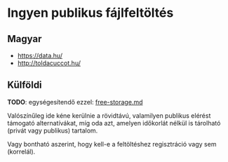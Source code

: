 # Ingyen publikus fájlfeltöltés

## Magyar

* https://data.hu/
* http://toldacuccot.hu/

## Külföldi

**TODO**: egységesítendő ezzel: [free-storage.md](free-storage.md)

Valószínűleg ide kéne kerülnie a rövidtávú, valamilyen publikus elérést támogató alternatívákat, míg oda azt, amelyen időkorlát nélkül is tárolható (privát vagy publikus) tartalom.

Vagy bontható aszerint, hogy kell-e a feltöltéshez regisztráció vagy sem (korrelál).
